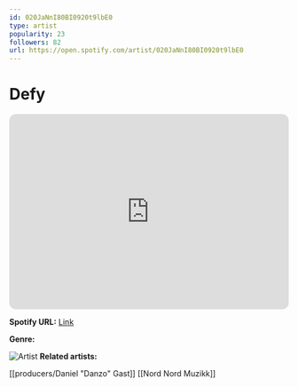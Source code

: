 ```yaml
---
id: 020JaNnI80BI0920t9lbE0
type: artist
popularity: 23
followers: 82
url: https://open.spotify.com/artist/020JaNnI80BI0920t9lbE0
---
```

# Defy

<iframe style="border-radius:12px" src="https://open.spotify.com/embed/artist/020JaNnI80BI0920t9lbE0" width="100%" height="352" frameBorder="0" allowfullscreen="" allow="autoplay; clipboard-write; encrypted-media; fullscreen; picture-in-picture" loading="lazy"></iframe>

**Spotify URL:** [Link](https://open.spotify.com/artist/020JaNnI80BI0920t9lbE0)

**Genre:** 

![Artist](https://i.scdn.co/image/ab6761610000e5eb08901bab9ee167213bb2eb19)
**Related artists:**

[[producers/Daniel "Danzo" Gast]]
[[Nord Nord Muzikk]]
